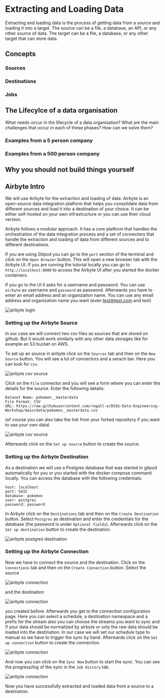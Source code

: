 # Extracting and Loading Data

Extracting and loading data is the process of getting data from a source and loading it into a target. The source can be a file, a database, an API, or any other source of data. The target can be a file, a database, or any other target that can store data.


## Concepts

### Sources

### Destinations

### Jobs

## The Lifecylce of a data organisation
What needs occur in the lifecycle of a data organisation? What are the main challenges that occur in each of these phases? How can we solve them?


### Examples from a 5 person company
### Examples from a 500 person company


## Why you should not build things yourself


## Airbyte Intro

We will use Airbyte for the extraction and loading of data. Airbyte is an open-source data integration platform that helps you consolidate data from different sources and load it into a destination of your choice. It can be either self-hosted on your own infrastructure or you can use their cloud version. 

Airbyte follows a modular approach. It has a core platform that handles the orchestration of the data integration process and a set of connectors that handle the extraction and loading of data from different sources and to different destinations.

If you are using Gitpod you can go to the `port` section of the terminal and click on the `Open Browser` button. This will open a new browser tab with the Airbyte UI. If you are running the tutorial locally you can go to `http://localhost:8000` to access the Airbyte UI after you started the docker containers.

If you go to the UI it asks for a username and password. You can use `airbyte` as username and `password` as password. Afterwards you have to enter an email address and an organization name. You can use any email address and organization name you want (even test@test.com and test)

![airbyte login](../images/airbyte_user_setup.png)


### Setting up the Airbyte Source

In our case we will connect two csv files as sources that are stored on github. But it would work similarly with any other data storages like for example an S3 bucket on AWS.

To set up an source in airbyte click on the `Sources` tab and then on the `New Source` button. You will see a lot of connectors and a serach bar. Here you can look for `csv`. 

![airbyte csv source](../images/airbyte_source_step1.png)

Click on the `File` connector and you will see a form where you can enter the details for the source. Enter the following details:

```
Dataset Name: pokemon__masterdata
File Format: CSV
URL: https://raw.githubusercontent.com/rogall-e/DSSG-Data-Engineering-Workshop/main/data/pokemon__masterdata.csv
```

(of course you can also take the link from your forked repository if you want to use your own data)

![airbyte csv source](../images/airbyte_source_step2.png)

Afterwards click on the `Set up source` button to create the source.


### Setting up the Airbyte Destination

As a destination we will use a Postgres database that was started in gitpod automatically for you or you started with the docker compose command locally. You can access the database with the following credentials:

```
host: localhost
port: 5432
database: pokemon
user: postgres
password: password
```

In Airbyte click on the `Destinations` tab and then on the `Create Destination` button. Select `Postgres` as destination and enter the credentials for the database (the password is under `Optional fields`). Afterwards click on the `Set up destination` button to create the destination.

![airbyte postgres destination](../images/airbyte_destination.png)

### Setting up the Airbyte Connection

Now we have to connect the source and the destination. Click on the `Connections` tab and then on the `Create Connection` button. Select the source 

![airbyte connection](../images/airbyte_connection_source.png)

and the destination 

![airbyte connection](../images/airbyte_connection_destination.png)

you created before. Afterwards you get to the connection configuration page. Here you can select a schedule, a destination namespace and a prefix for the stream also you can choose the streams you want to sync and if your data should be normalized by airbyte or only the raw data should be loaded into the destination. In our case we will set our schedule type to manual so we have to trigger the sync by hand. Afterwards click on the `Set up connection` button to create the connection.

![airbyte connection](../images/airbyte_connection_config.png)

And now you can click on the `Sync Now` button to start the sync. You can see the progress/log of the sync in the `Job History` tab.

![airbyte connection](../images/airbyte_connection_sync.png)

Now you have successfully extracted and loaded data from a source to a destination. 
